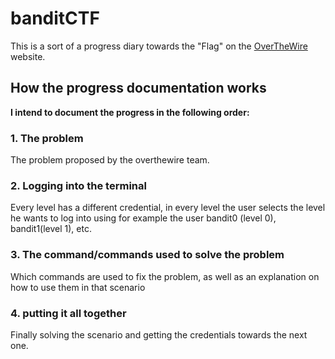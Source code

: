 # banditCTF

This is a sort of a progress diary towards the "Flag" on the [OverTheWire](https://overthewire.org/wargames/bandit/) website.

## How the progress documentation works

**I intend to document the progress in the following order:**

### 1. The problem

The problem proposed by the overthewire team.

### 2. Logging into the terminal

Every level has a different credential, in every level the user selects the level he wants to log into using for example the user bandit0 (level 0), bandit1(level 1), etc.

### 3. The command/commands used to solve the problem

Which commands are used to fix the problem, as well as an explanation on how to use them in that scenario

### 4. putting it all together

Finally solving the scenario and getting the credentials towards the next one.
